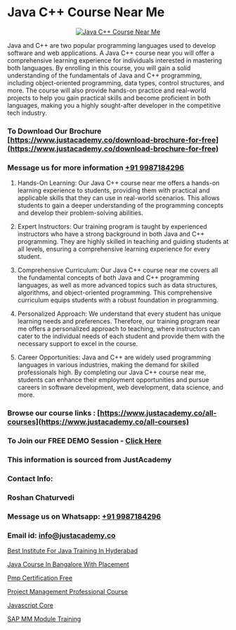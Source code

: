 # Java C++ Course Near Me

<p align="center">
  <a href="https://justacademy.co/course-detail/core-java-training">
    <img src="https://justacademy.co/storage2/course_image/1677245426_course_image.webp" alt="Java C++ Course Near Me">
  </a>
</p>


Java and C++ are two popular programming languages used to develop software and web applications. A Java C++ course near you will offer a comprehensive learning experience for individuals interested in mastering both languages. By enrolling in this course, you will gain a solid understanding of the fundamentals of Java and C++ programming, including object-oriented programming, data types, control structures, and more. The course will also provide hands-on practice and real-world projects to help you gain practical skills and become proficient in both languages, making you a highly sought-after developer in the competitive tech industry.
### To Download Our Brochure [https://www.justacademy.co/download-brochure-for-free](https://www.justacademy.co/download-brochure-for-free)
### Message us for more information [+91 9987184296](https://api.whatsapp.com/send?phone=919987184296)
1) Hands-On Learning: Our Java C++ course near me offers a hands-on learning experience to students, providing them with practical and applicable skills that they can use in real-world scenarios. This allows students to gain a deeper understanding of the programming concepts and develop their problem-solving abilities.

2) Expert Instructors: Our training program is taught by experienced instructors who have a strong background in both Java and C++ programming. They are highly skilled in teaching and guiding students at all levels, ensuring a comprehensive learning experience for every student.

3) Comprehensive Curriculum: Our Java C++ course near me covers all the fundamental concepts of both Java and C++ programming languages, as well as more advanced topics such as data structures, algorithms, and object-oriented programming. This comprehensive curriculum equips students with a robust foundation in programming.

4) Personalized Approach: We understand that every student has unique learning needs and preferences. Therefore, our training program near me offers a personalized approach to teaching, where instructors can cater to the individual needs of each student and provide them with the necessary support to excel in the course.

5) Career Opportunities: Java and C++ are widely used programming languages in various industries, making the demand for skilled professionals high. By completing our Java C++ course near me, students can enhance their employment opportunities and pursue careers in software development, web development, data science, and more.

### Browse our course links : [https://www.justacademy.co/all-courses](https://www.justacademy.co/all-courses) 
### To Join our FREE DEMO Session - [Click Here](https://www.justacademy.co/register-for-course-demo)


### This information is sourced from JustAcademy
### Contact Info:
### Roshan Chaturvedi
### Message us on Whatsapp: [+91 9987184296](https://api.whatsapp.com/send?phone=919987184296)
### Email id: [info@justacademy.co](mailto:info@justacademy.co)
                
[Best Institute For Java Training In Hyderabad](https://www.linkedin.com/pulse/best-institute-java-training-hyderabad-justacademy-ahmedabad-ekwye?trackingId=urzpf1o9ECXfuZgTeEfV1g%3D%3D&lipi=urn%3Ali%3Apage%3Ad_flagship3_company_admin%3BBLvwE5WSQ1yNRcYM20AJ%2Fw%3D%3D)

[Java Course In Bangalore With Placement](https://www.linkedin.com/pulse/java-course-bangalore-placement-justacademy-boston-rxd8c/)

[Pmp Certification Free](https://medium.com/@negishivu99/pmp-certification-free-f1121dab866d)

[Project Management Professional Course](https://medium.com/@AkashSingh2052/project-management-professional-course-90ea5b44185a)

[Javascript Core](https://justacademyin.github.io/Articles/Javascript-Core)

[SAP MM Module Training](https://justacademyin.github.io/Articles/SAP-MM-Module-Training)

